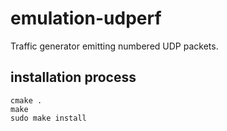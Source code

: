 # emulation-udperf
Traffic generator emitting numbered UDP packets. 

## installation process
```
cmake .
make
sudo make install
```
